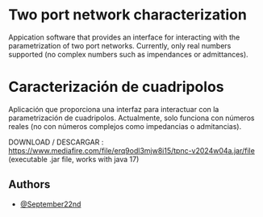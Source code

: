 
# Two port network characterization

Appication software that provides an interface for interacting with the parametrization of two port networks. Currently, only real numbers supported (no complex numbers such as impendances or admittances).

# Caracterización de cuadripolos

Aplicación que proporciona una interfaz para interactuar con la parametrización de cuadripolos. Actualmente, solo funciona con números reales (no con números complejos como impedancias o admitancias).

DOWNLOAD / DESCARGAR : https://www.mediafire.com/file/erq9odl3mjw8i15/tpnc-v2024w04a.jar/file 
(executable .jar file, works with java 17)


## Authors

- [@September22nd](https://www.github.com/September22nd)

